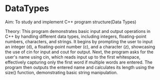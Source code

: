 # DataTypes

Aim:  To study and implement C++ program structure(Data Types) 

Theory: This program demonstrates basic input and output operations in C++ by handling different data types, including integers, floating-point numbers, characters, and strings. It begins by prompting the user to input an integer (d), a floating-point number (c), and a character (z), showcasing the use of cin for input and cout for output. Next, the program asks for the user's name using cin, which reads input up to the first whitespace, effectively capturing only the first word if multiple words are entered. The program then outputs the entered name and calculates its length using the size() function, demonstrating basic string manipulation.

